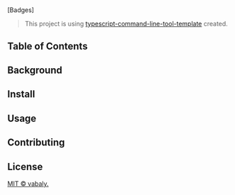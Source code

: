 # <Project Title>

[Badges]

> This project is using [typescript-command-line-tool-template](https://github.com/vabaly/typescript-command-line-tool-template) created.

## Table of Contents

## Background

## Install

## Usage

## Contributing

## License

[MIT © vabaly.](./LICENSE)
